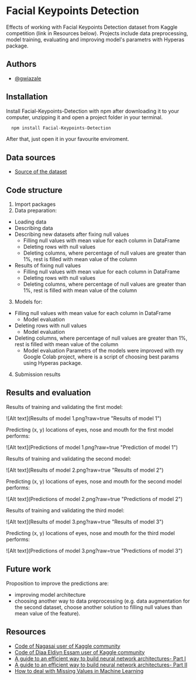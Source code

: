 # Facial Keypoints Detection

Effects of working with Facial Keypoints Detection dataset from Kaggle competition (link in Resources below). Projects include data preprocessing, model training, evaluating and improving model's parametrs with Hyperas package.



## Authors

- [@gwiazale](https://github.com/gwiazale)


## Installation

Install Facial-Keypoints-Detection with npm after downloading it to your computer, unzipping it and open a project folder in your terminal.

```bash
  npm install Facial-Keypoints-Detection
```
After that, just open it in your favourite enviroment.    
## Data sources

 - [Source of the dataset](https://www.kaggle.com/competitions/facial-keypoints-detection/data)


## Code structure

1. Import packages
2. Data preparation:
- Loading data
- Describing data
- Describing new datasets after fixing null values
    - Filling null values with mean value for each column in DataFrame
    - Deleting rows with null values
    - Deleting columns, where percentage of null values are greater than 1%, rest is filled with mean value of the column
- Results of fixing null values
    - Filling null values with mean value for each column in DataFrame
    - Deleting rows with null values
    - Deleting columns, where percentage of null values are greater than 1%, rest is filled with mean value of the column
3. Models for:
- Filling null values with mean value for each column in DataFrame
    - Model evaluation
- Deleting rows with null values
    - Model evaluation
- Deleting columns, where percentage of null values are greater than 1%, rest is filled with mean value of the column
    - Model evaluation
Parametrs of the models were improved with my Google Colab project, where is a script of choosing best params using Hyperas package.
4. Submission results


## Results and evaluation

Results of training and validating the first model:

![Alt text](Results of model 1.png?raw=true "Results of model 1")

Predicting (x, y) locations of eyes, nose and mouth for the first model performs:

![Alt text](Predictions of model 1.png?raw=true "Prediction of model 1")

Results of training and validating the second model:

![Alt text](Results of model 2.png?raw=true "Results of model 2")

Predicting (x, y) locations of eyes, nose and mouth for the second model performs:

![Alt text](Predictions of model 2.png?raw=true "Predictions of model 2")

Results of training and validating the third model:

![Alt text](Results of model 3.png?raw=true "Results of model 3")

Predicting (x, y) locations of eyes, nose and mouth for the third model performs:

![Alt text](Predictions of model 3.png?raw=true "Predictions of model 3")

## Future work

Proposition to improve the predictions are:
- improving model architecture
- choosing another way to data preprocessing (e.g. data augmentation for the second dataset, choose another solution to filling null values than mean value of the feature).



## Resources

 - [Code of Nagasai user of Kaggle community](https://www.kaggle.com/code/nagasai524/facial-keypoint-detection-using-cnn#Future-Scope)
 - [Code of Diaa Eldiyn Essam user of Kaggle community](https://www.kaggle.com/code/diaaessam/face-landmarks-detection#Architecture-2)
 - [A guide to an efficient way to build neural network architectures- Part I](https://towardsdatascience.com/a-guide-to-an-efficient-way-to-build-neural-network-architectures-part-ii-hyper-parameter-42efca01e5d7)
 - [A guide to an efficient way to build neural network architectures- Part II](https://towardsdatascience.com/a-guide-to-an-efficient-way-to-build-neural-network-architectures-part-i-hyper-parameter-8129009f131b)
 - [How to deal with Missing Values in Machine Learning](https://medium.com/geekculture/how-to-deal-with-missing-values-in-machine-learning-98e47f025b9c)
